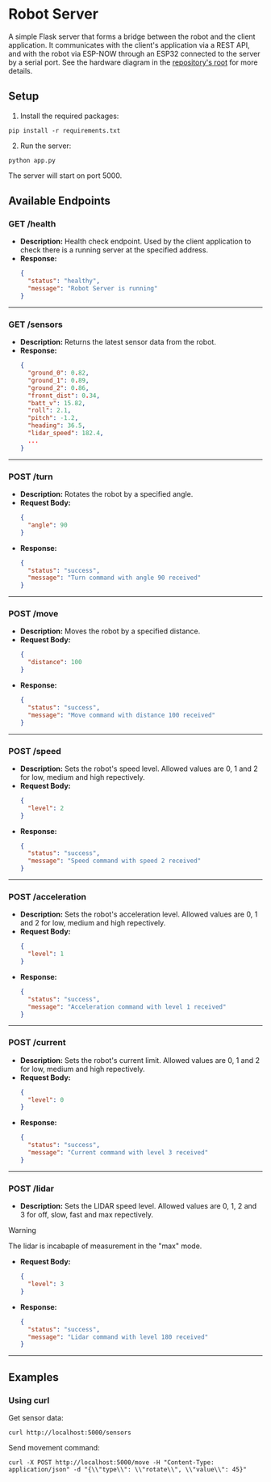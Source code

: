 # Robot Server

A simple Flask server that forms a bridge between the robot and the client application. It communicates with the client's application via a REST API, and with the robot via ESP-NOW through an ESP32 connected to the server by a serial port. See the hardware diagram in the [repository's root](../README.md) for more details.

## Setup

1. Install the required packages:
```
pip install -r requirements.txt
```

2. Run the server:
```
python app.py
```

The server will start on port 5000.

## Available Endpoints

### GET /health

- **Description:** Health check endpoint. Used by the client application to check there is a running server at the specified address.
- **Response:**  
  ```json
  {
    "status": "healthy",
    "message": "Robot Server is running"
  }
  ```

---

### GET /sensors

- **Description:** Returns the latest sensor data from the robot.
- **Response:**  
  ```json
  {
    "ground_0": 0.82,
    "ground_1": 0.89,
    "ground_2": 0.86,
    "fronnt_dist": 0.34,
    "batt_v": 15.82,
    "roll": 2.1,
    "pitch": -1.2,
    "heading": 36.5,
    "lidar_speed": 182.4,
    ...
  }
  ```

---

### POST /turn

- **Description:** Rotates the robot by a specified angle.
- **Request Body:**  
  ```json
  {
    "angle": 90
  }
  ```
- **Response:**  
  ```json
  {
    "status": "success",
    "message": "Turn command with angle 90 received"
  }
  ```

---

### POST /move

- **Description:** Moves the robot by a specified distance.
- **Request Body:**  
  ```json
  {
    "distance": 100
  }
  ```
- **Response:**  
  ```json
  {
    "status": "success",
    "message": "Move command with distance 100 received"
  }
  ```

---

### POST /speed

- **Description:** Sets the robot's speed level. Allowed values are 0, 1 and 2 for low, medium and high repectively.
- **Request Body:**  
  ```json
  {
    "level": 2
  }
  ```
- **Response:**  
  ```json
  {
    "status": "success",
    "message": "Speed command with speed 2 received"
  }
  ```

---

### POST /acceleration

- **Description:** Sets the robot's acceleration level. Allowed values are 0, 1 and 2 for low, medium and high repectively.
- **Request Body:**  
  ```json
  {
    "level": 1
  }
  ```
- **Response:**  
  ```json
  {
    "status": "success",
    "message": "Acceleration command with level 1 received"
  }
  ```

---

### POST /current

- **Description:** Sets the robot's current limit. Allowed values are 0, 1 and 2 for low, medium and high repectively.
- **Request Body:**  
  ```json
  {
    "level": 0
  }
  ```
- **Response:**  
  ```json
  {
    "status": "success",
    "message": "Current command with level 3 received"
  }
  ```

---

### POST /lidar

- **Description:** Sets the LIDAR speed level. Allowed values are 0, 1, 2 and 3 for off, slow, fast and max repectively.
> [!WARNING]
> The lidar is incabaple of measurement in the "max" mode.
- **Request Body:**  
  ```json
  {
    "level": 3
  }
  ```
- **Response:**  
  ```json
  {
    "status": "success",
    "message": "Lidar command with level 180 received"
  }
  ```

---

## Examples

### Using curl

Get sensor data:
```
curl http://localhost:5000/sensors
```

Send movement command:
```
curl -X POST http://localhost:5000/move -H "Content-Type: application/json" -d "{\\"type\\": \\"rotate\\", \\"value\\": 45}"
```
